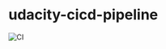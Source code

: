 # udacity-cicd-pipeline

![CI](https://github.com/ankitsri11/udacity-cicd-pipeline/workflows/CI/badge.svg)
